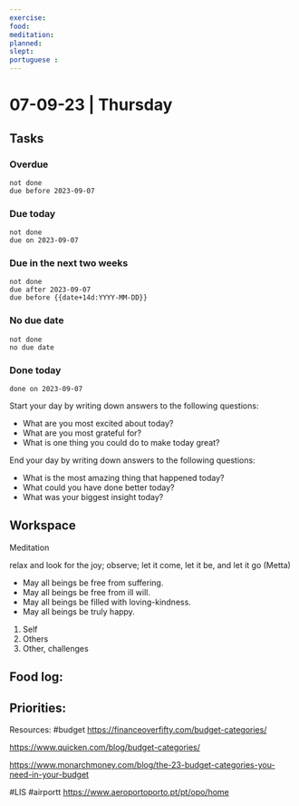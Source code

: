 ```yaml
---
exercise: 
food:
meditation:
planned:
slept:
portuguese :
---
```


# 07-09-23 | Thursday

## Tasks
### Overdue
```tasks
not done
due before 2023-09-07
```

### Due today
```tasks
not done
due on 2023-09-07
```

### Due in the next two weeks
```tasks
not done
due after 2023-09-07
due before {{date+14d:YYYY-MM-DD}}
```

### No due date
```tasks
not done
no due date
```

### Done today
```tasks
done on 2023-09-07
```


Start your day by writing down answers to the following questions:

- What are you most excited about today? 
- What are you most grateful for? 
- What is one thing you could do to make today great?  

End your day by writing down answers to the following questions: 

- What is the most amazing thing that happened today? 
- What could you have done better today? 
- What was your biggest insight today?

## Workspace

Meditation 

relax and look for the joy; observe; let it come, let it be, and let it go
(Metta)
-   May all beings be free from suffering.
-   May all beings be free from ill will.
-   May all beings be filled with loving-kindness.
-   May all beings be truly happy.

1. Self
2. Others
3. Other, challenges

Food log:
- 

Priorities:
- 

Resources:
#budget 
https://financeoverfifty.com/budget-categories/



https://www.quicken.com/blog/budget-categories/

https://www.monarchmoney.com/blog/the-23-budget-categories-you-need-in-your-budget

#LIS #airportt 
https://www.aeroportoporto.pt/pt/opo/home